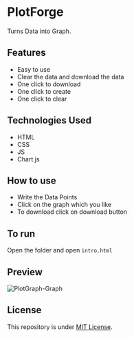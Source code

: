 # PlotForge
Turns Data into Graph.

## Features
- Easy to use
- Clear the data and download the data
- One click to download
- One click to create
- One click to clear

## Technologies Used
- HTML
- CSS
- JS
- Chart.js

## How to use
- Write the Data Points
- Click on the graph which you like
- To download click on download button

## To run
Open the folder and open `intro.html`

## Preview
![PlotGraph-Graph](https://github.com/Harshit2012/PlotForge/assets/105143145/84bb3e11-ada4-4412-905a-c04a82b3ffd8)

## License
This repository is under [MIT License](https://github.com/Harshit2012/PlotForge?tab=MIT-1-ov-file#readme).
